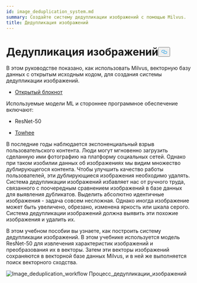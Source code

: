 ```yaml
---
id: image_deduplication_system.md
summary: Создайте систему дедупликации изображений с помощью Milvus.
title: Дедупликация изображений
---
```

<h1 id="Image-Deduplication" class="common-anchor-header">Дедупликация изображений<button data-href="#Image-Deduplication" class="anchor-icon" translate="no">
      <svg translate="no"
        aria-hidden="true"
        focusable="false"
        height="20"
        version="1.1"
        viewBox="0 0 16 16"
        width="16"
      >
        <path
          fill="#0092E4"
          fill-rule="evenodd"
          d="M4 9h1v1H4c-1.5 0-3-1.69-3-3.5S2.55 3 4 3h4c1.45 0 3 1.69 3 3.5 0 1.41-.91 2.72-2 3.25V8.59c.58-.45 1-1.27 1-2.09C10 5.22 8.98 4 8 4H4c-.98 0-2 1.22-2 2.5S3 9 4 9zm9-3h-1v1h1c1 0 2 1.22 2 2.5S13.98 12 13 12H9c-.98 0-2-1.22-2-2.5 0-.83.42-1.64 1-2.09V6.25c-1.09.53-2 1.84-2 3.25C6 11.31 7.55 13 9 13h4c1.45 0 3-1.69 3-3.5S14.5 6 13 6z"
        ></path>
      </svg>
    </button></h1><p>В этом руководстве показано, как использовать Milvus, векторную базу данных с открытым исходным кодом, для создания системы дедупликации изображений.</p>
<ul>
<li><a href="https://github.com/towhee-io/examples/blob/main/image/image_deduplication/image_deduplication.ipynb">Открытый блокнот</a></li>
</ul>
<p>Используемые модели ML и стороннее программное обеспечение включают:</p>
<ul>
<li><p>ResNet-50</p></li>
<li><p><a href="https://www.google.com/url?sa=t&amp;rct=j&amp;q=&amp;esrc=s&amp;source=web&amp;cd=&amp;cad=rja&amp;uact=8&amp;ved=2ahUKEwjm8-KEjtj7AhVPcGwGHapPB40QFnoECAgQAQ&amp;url=https%3A%2F%2Ftowhee.io%2F&amp;usg=AOvVaw37IzMMiyxGtj82K7O4fInn">Towhee</a></p></li>
</ul>
<p>В последние годы наблюдается экспоненциальный взрыв пользовательского контента. Люди могут мгновенно загрузить сделанную ими фотографию на платформу социальных сетей. Однако при таком изобилии данных об изображениях мы видим множество дублирующегося контента. Чтобы улучшить качество работы пользователей, эти дублирующиеся изображения необходимо удалять. Система дедупликации изображений избавляет нас от ручного труда, связанного с поочередным сравнением изображений в базе данных для выявления дубликатов. Выделить абсолютно идентичные изображения - задача совсем несложная. Однако иногда изображение может быть увеличено, обрезано, изменена яркость или шкала серого. Система дедупликации изображений должна выявить эти похожие изображения и удалить их.</p>
<p>В этом учебном пособии вы узнаете, как построить систему дедупликации изображений. В этом учебнике используется модель ResNet-50 для извлечения характеристик изображений и преобразования их в векторы. Затем эти векторы изображений сохраняются в векторной базе данных Milvus, и в ней же выполняется поиск векторного сходства.</p>
<p>
  
   <span class="img-wrapper"> <img translate="no" src="/docs/v2.6.x/assets/image_deduplication.png" alt="Image_deduplication_workflow" class="doc-image" id="image_deduplication_workflow" />
   </span> <span class="img-wrapper"> <span>Процесс_дедупликации_изображений</span> </span></p>
